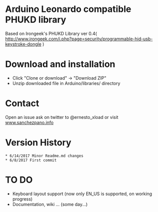 Arduino Leonardo compatible PHUKD library
=========================================
 
Based on Irongeek's PHUKD Library ver 0.4( http://www.irongeek.com/i.php?page=security/programmable-hid-usb-keystroke-dongle )

Download and installation
=========================
- Click "Clone or download" -> "Download ZIP"
- Unzip downloaded file in Arduino/libraries/ directory

Contact
=======
Open an issue ask on twitter to @ernesto_xload or visit www.sanchezpano.info

Version History
===============
```
* 6/14/2017 Minor Readme.md changes
* 6/8/2017 First commit

```

TO DO
=====
- Keyboard layout support (now only EN_US is supported, on working progress)
- Documentation, wiki ... (some day...)

